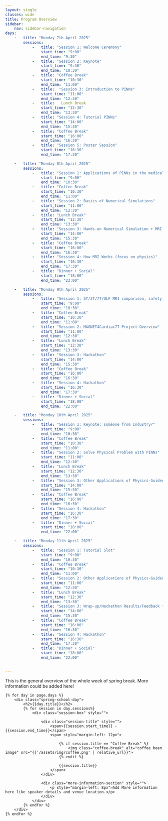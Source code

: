 ```yaml
---
layout: single
classes: wide
title: Program Overview
sidebar:
    nav: sidebar-navigation
days:
    -   title: "Monday 7th April 2025"
        sessions:
            -   title: "Session 1: Welcome Ceremony"
                start_time: "9:00"
                end_time: "9:30"
            -   title: "Session 2: Keynote"
                start_time: "9:30"
                end_time: "10:30"
            -   title: "Coffee Break"
                start_time: "10:30"
                end_time: "11:00"
            -   title:  "Session 3: Introduction to PINNs"
                start_time: "11:00"
                end_time: "12:30"
            -   title:   Lunch Break
                start_time: "12:30"
                end_time: "13:30"
            -   title: "Session 4: Tutorial PINNs"
                start_time: "14:00"
                end_time: "15:30"
            -   title: "Coffee Break"
                start_time: "16:00"
                end_time: "16:30"
            -   title: "Session 5: Poster Session"
                start_time: "16:30"
                end_time: "17:30"

    -   title: "Monday 8th April 2025"
        sessions:
            -   title: "Session 1: Applications of PINNs in the medical field"
                start_time: "9:00"
                end_time: "10:30"
            -   title: "Coffee Break"
                start_time: "10:30"
                end_time: "11:00"
            -   title: "Session 2: Basics of Numerical Simulations"
                start_time: "11:00"
                end_time: "12:30"
            -   title: "Lunch Break"
                start_time: "12:30"
                end_time: "13:30"
            -   title: "Session 3: Hands-on Numerical Simulation + MRI Demo"
                start_time: "14:00"
                end_time: "15:30"
            -   title: "Coffee Break"
                start_time: "16:00"
                end_time: "16:30"
            -   title: "Session 4: How MRI Works (focus on physics)"
                start_time: "16:30"
                end_time: "17:30"
            -   title: "Dinner + Social"
                start_time: "18:00"
                end_time: "22:00"

    -   title: "Monday 9th April 2025"
        sessions:
            -   title: "Session 1: 5T/3T/7T/ULF MRI comparison, safety and other issues"
                start_time: "9:00"
                end_time: "10:30"
            -   title: "Coffee Break"
                start_time: "10:30"
                end_time: "11:00"
            -   title: "Session 2: MAGNET4Cardiac7T Project Overview"
                start_time: "11:00"
                end_time: "12:30"
            -   title: "Lunch Break"
                start_time: "12:30"
                end_time: "13:30"
            -   title: "Session 3: Hackathon"
                start_time: "14:00"
                end_time: "15:30"
            -   title: "Coffee Break"
                start_time: "16:00"
                end_time: "16:30"
            -   title: "Session 4: Hackathon"
                start_time: "16:30"
                end_time: "17:30"
            -   title: "Dinner + Social"
                start_time: "18:00"
                end_time: "22:00"

    -   title: "Monday 10th April 2025"
        sessions:
            -   title: "Session 1: Keynote: someone from Industry?"
                start_time: "9:00"
                end_time: "10:30"
            -   title: "Coffee Break"
                start_time: "10:30"
                end_time: "11:00"
            -   title: "Session 2: Solve Physical Problem with PINNs"
                start_time: "11:00"
                end_time: "12:30"
            -   title: "Lunch Break"
                start_time: "12:30"
                end_time: "13:30"
            -   title: "Session 3: Other Applications of Physics-Guided/-Inspired/-Informed DL"
                start_time: "14:00"
                end_time: "15:30"
            -   title: "Coffee Break"
                start_time: "16:00"
                end_time: "16:30"
            -   title: "Session 4: Hackathon"
                start_time: "16:30"
                end_time: "17:30"
            -   title: "Dinner + Social"
                start_time: "18:00"
                end_time: "22:00"

    -   title: "Monday 11th April 2025"
        sessions:
            -   title: "Session 1: Tutorial Slot"
                start_time: "9:00"
                end_time: "10:30"
            -   title: "Coffee Break"
                start_time: "10:30"
                end_time: "11:00"
            -   title: "Session 2: Other Applications of Physics-Guided/-Inspired/-Informed DL"
                start_time: "11:00"
                end_time: "12:30"
            -   title: "Lunch Break"
                start_time: "12:30"
                end_time: "13:30"
            -   title: "Session 3: Wrap-up/Hackathon Results/Feedback for Summer School"
                start_time: "14:00"
                end_time: "15:30"
            -   title: "Coffee Break"
                start_time: "16:00"
                end_time: "16:30"
            -   title: "Session 4: Hackathon"
                start_time: "16:30"
                end_time: "17:30"
            -   title: "Dinner + Social"
                start_time: "18:00"
                end_time: "22:00"


---
```




<div>
    <p>This is the general overview of the whole week of spring break. More information could be added here!</p>
    


    {% for day in page.days %}
        <div class="spring-school-day">
            <h2>{{day.title}}</h2>
            {% for session in day.sessions%}
                <div class="session-box" style="">

                    <div class="session-title" style="">
                        <span>{{session.start_time}} - {{session.end_time}}</span>
                        <span style="margin-left: 12px">

                            {% if session.title == "Coffee Break" %}
                                <img class="coffee-break" alt="coffee bean image" src="{{'/assets/img/coffee.png' | relative_url}}">
                            {% endif %}

                            {{session.title}}
                        </span>
                    </div>

                    <div class="more-information-section" style="">
                        <p style="margin-left: 8px">Add More information here like speaker details and venue location.</p>
                    </div>
                </div>
            {% endfor %}
        </div>
    {% endfor %}
</div>


